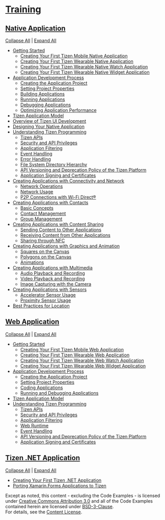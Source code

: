 [Training](cover-page.md)
==========================

[Native Application](native/cover-page-n.md)
---------------------------------------------

[Collapse All](?#) | [Expand All](?#)

</div>

-   [Getting Started](native/getting-started-n.md)
    -   [Creating Your First Tizen Mobile Native
        Application](native/mobile/first-app-mn.md)
    -   [Creating Your First Tizen Wearable Native
        Application](native/wearable/first-app-wn.md)
    -   [Creating Your First Tizen Wearable Native Watch
        Application](native/wearable-watch/first-app-watch-wn.md)
    -   [Creating Your First Tizen Wearable Native Widget
        Application](native/wearable-widget/first-app-widget-wn.md)
-   [Application Development
    Process](native/process/app-dev-process-n.md)
    -   [Creating the Application
        Project](native/process/creating-app-project-n.md)
    -   [Setting Project
        Properties](native/process/setting-properties-n.md)
    -   [Building Applications](native/process/building-app-n.md)
    -   [Running Applications](native/process/running-app-n.md)
    -   [Debugging Applications](native/process/debugging-app-n.md)
    -   [Optimizing Application
        Performance](native/process/performance-n.md)
-   [Tizen Application Model](native/app-model/application-model-n.md)
-   [Overview of Tizen UI
    Development](native/feature/ui-builder-overview-mn.md)
-   [Designing Your Native
    Application](native/feature/ui-builder-app-design-mn.md)
-   [Understanding Tizen Programming](native/details/details-n.md)
    -   [Tizen APIs](native/details/tizen-apis-n.md)
    -   [Security and API
        Privileges](native/details/sec-privileges-n.md)
    -   [Application Filtering](native/details/app-filtering-n.md)
    -   [Event Handling](native/details/event-handling-n.md)
    -   [Error Handling](native/details/error-handling-n.md)
    -   [File System Directory
        Hierarchy](native/details/io-overview-n.md)
    -   [API Versioning and Deprecation Policy of the Tizen
        Platform](native/details/deprecation-policy-n.md)
    -   [Application Signing and
        Certificates](native/details/sign-certificate-n.md)
-   [Creating Applications with Connectivity and
    Network](native/feature/app-connectivity-n.md)
    -   [Network
        Operations](native/feature/app-connectivity-operation-n.md)
    -   [Network Usage](native/feature/app-connectivity-usage-n.md)
    -   [P2P Connections with Wi-Fi
        Direct&reg;](native/feature/app-connectivity-p2p-n.md)
-   [Creating Applications with
    Contacts](native/feature/app-contacts-n.md)
    -   [Basic Concepts](native/feature/app-contacts-basic-n.md)
    -   [Contact
        Management](native/feature/app-contacts-management-n.md)
    -   [Group Management](native/feature/app-contacts-group-n.md)
-   [Creating Applications with Content
    Sharing](native/feature/app-contentshare-n.md)
    -   [Sending Content to Other
        Applications](native/feature/app-contentshare-send-n.md)
    -   [Receiving Content from Other
        Applications](native/feature/app-contentshare-receive-n.md)
    -   [Sharing through NFC](native/feature/app-contentshare-nfc-n.md)
-   [Creating Applications with Graphics and
    Animation](native/feature/app-graphics-n.md)
    -   [Squares on the
        Canvas](native/feature/app-graphics-square-n.md)
    -   [Polygons on the
        Canvas](native/feature/app-graphics-polygon-n.md)
    -   [Animations](native/feature/app-graphics-animation-n.md)
-   [Creating Applications with
    Multimedia](native/feature/app-multimedia-n.md)
    -   [Audio Playback and
        Recording](native/feature/app-multimedia-audio-n.md)
    -   [Video Playback and
        Recording](native/feature/app-multimedia-video-n.md)
    -   [Image Capturing with the
        Camera](native/feature/app-multimedia-camera-n.md)
-   [Creating Applications with
    Sensors](native/feature/app-sensor-n.md)
    -   [Accelerator Sensor
        Usage](native/feature/app-sensor-accelerator-n.md)
    -   [Proximity Sensor
        Usage](native/feature/app-sensor-proximity-n.md)
-   [Best Practices for
    Location](native/feature/best-practice-battery-n.md)

[Web Application](web/cover-page-w.md)
---------------------------------------

[Collapse All](?#) | [Expand All](?#)

-   [Getting Started](web/getting-started-w.md)
    -   [Creating Your First Tizen Mobile Web
        Application](web/mobile/first-app-mw.md)
    -   [Creating Your First Tizen Wearable Web
        Application](web/wearable/first-app-ww.md)
    -   [Creating Your First Tizen Wearable Web Watch
        Application](web/wearable-watch/first-app-watch-ww.md)
    -   [Creating Your First Tizen Wearable Web Widget
        Application](web/wearable-widget/first-app-widget-ww.md)
-   [Application Development Process](web/process/app-dev-process-w.md)
    -   [Creating the Application
        Project](web/process/creating-app-project-w.md)
    -   [Setting Project
        Properties](web/process/setting-properties-w.md)
    -   [Coding Applications](web/process/coding-app-w.md)
    -   [Running and Debugging
        Applications](web/process/run-debug-app-w.md)
-   [Tizen Application Model](web/app-model/application-model-w.md)
-   [Understanding Tizen Programming](web/details/details-w.md)
    -   [Tizen APIs](web/details/tizen-apis-w.md)
    -   [Security and API Privileges](web/details/sec-privileges-w.md)
    -   [Application Filtering](web/details/app-filtering-w.md)
    -   [Web Runtime](web/details/web-runtime-w.md)
    -   [Event Handling](web/details/event-handling-w.md)
    -   [API Versioning and Deprecation Policy of the Tizen
        Platform](web/details/deprecation-policy-w.md)
    -   [Application Signing and
        Certificates](web/details/sign-certificate-w.md)

[Tizen .NET Application](dotnet/overview.md)
---------------------------------------------

[Collapse All](?#) | [Expand All](?#)

</div>

-   [Creating Your First Tizen .NET Application](dotnet/first-app.md)
-   [Porting Xamarin.Forms Applications to
    Tizen](dotnet/porting-xamarinforms.md)

Except as noted, this content - excluding the Code Examples - is
licensed under [Creative Commons Attribution
3.0](http://creativecommons.org/licenses/by/3.0/legalcode) and all of
the Code Examples contained herein are licensed under
[BSD-3-Clause](https://www.tizen.org/bsd-3-clause-license).\
For details, see the [Content
License](https://www.tizen.org/content-license).

